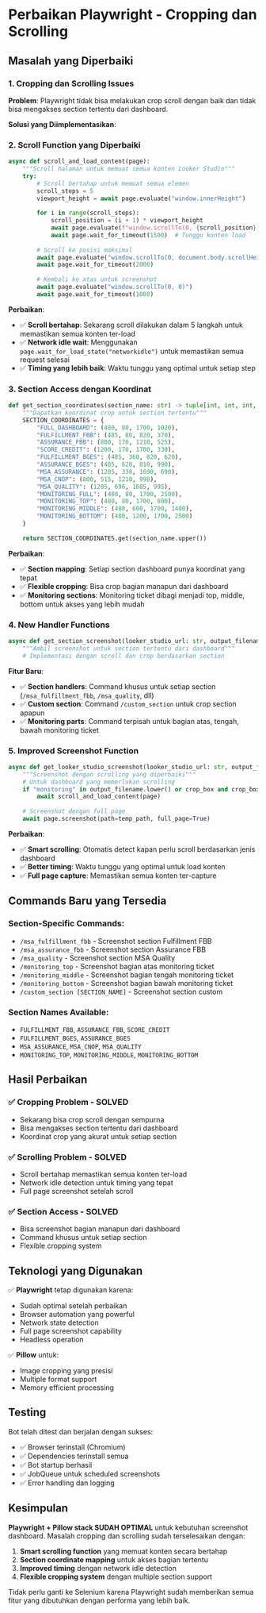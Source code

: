 # Perbaikan Playwright - Cropping dan Scrolling

## Masalah yang Diperbaiki

### 1. **Cropping dan Scrolling Issues**
**Problem**: Playwright tidak bisa melakukan crop scroll dengan baik dan tidak bisa mengakses section tertentu dari dashboard.

**Solusi yang Diimplementasikan**:

### 2. **Scroll Function yang Diperbaiki**
```python
async def scroll_and_load_content(page):
    """Scroll halaman untuk memuat semua konten Looker Studio"""
    try:
        # Scroll bertahap untuk memuat semua elemen
        scroll_steps = 5
        viewport_height = await page.evaluate("window.innerHeight")
        
        for i in range(scroll_steps):
            scroll_position = (i + 1) * viewport_height
            await page.evaluate(f"window.scrollTo(0, {scroll_position})")
            await page.wait_for_timeout(1500)  # Tunggu konten load
        
        # Scroll ke posisi maksimal
        await page.evaluate("window.scrollTo(0, document.body.scrollHeight)")
        await page.wait_for_timeout(2000)
        
        # Kembali ke atas untuk screenshot
        await page.evaluate("window.scrollTo(0, 0)")
        await page.wait_for_timeout(1000)
```

**Perbaikan**:
- ✅ **Scroll bertahap**: Sekarang scroll dilakukan dalam 5 langkah untuk memastikan semua konten ter-load
- ✅ **Network idle wait**: Menggunakan `page.wait_for_load_state("networkidle")` untuk memastikan semua request selesai
- ✅ **Timing yang lebih baik**: Waktu tunggu yang optimal untuk setiap step

### 3. **Section Access dengan Koordinat**
```python
def get_section_coordinates(section_name: str) -> tuple[int, int, int, int] | None:
    """Dapatkan koordinat crop untuk section tertentu"""
    SECTION_COORDINATES = {
        "FULL_DASHBOARD": (480, 80, 1700, 1020),
        "FULFILLMENT_FBB": (485, 80, 820, 370),
        "ASSURANCE_FBB": (800, 170, 1210, 525),
        "SCORE_CREDIT": (1200, 170, 1700, 330),
        "FULFILLMENT_BGES": (485, 360, 820, 620),
        "ASSURANCE_BGES": (485, 620, 810, 990),
        "MSA_ASSURANCE": (1205, 330, 1690, 690),
        "MSA_CNOP": (800, 515, 1210, 998),
        "MSA_QUALITY": (1205, 696, 1685, 995),
        "MONITORING_FULL": (480, 80, 1700, 2500),
        "MONITORING_TOP": (480, 80, 1700, 800),
        "MONITORING_MIDDLE": (480, 600, 1700, 1400),
        "MONITORING_BOTTOM": (480, 1200, 1700, 2500)
    }
    
    return SECTION_COORDINATES.get(section_name.upper())
```

**Perbaikan**:
- ✅ **Section mapping**: Setiap section dashboard punya koordinat yang tepat
- ✅ **Flexible cropping**: Bisa crop bagian manapun dari dashboard
- ✅ **Monitoring sections**: Monitoring ticket dibagi menjadi top, middle, bottom untuk akses yang lebih mudah

### 4. **New Handler Functions**
```python
async def get_section_screenshot(looker_studio_url: str, output_filename: str, section_name: str):
    """Ambil screenshot untuk section tertentu dari dashboard"""
    # Implementasi dengan scroll dan crop berdasarkan section
```

**Fitur Baru**:
- ✅ **Section handlers**: Command khusus untuk setiap section (`/msa_fulfillment_fbb`, `/msa_quality`, dll)
- ✅ **Custom section**: Command `/custom_section` untuk crop section apapun
- ✅ **Monitoring parts**: Command terpisah untuk bagian atas, tengah, bawah monitoring ticket

### 5. **Improved Screenshot Function**
```python
async def get_looker_studio_screenshot(looker_studio_url: str, output_filename: str, crop_box: tuple[int, int, int, int] | None):
    """Screenshot dengan scrolling yang diperbaiki"""
    # Untuk dashboard yang memerlukan scrolling
    if "monitoring" in output_filename.lower() or crop_box and crop_box[3] > 1500:
        await scroll_and_load_content(page)
    
    # Screenshot dengan full page
    await page.screenshot(path=temp_path, full_page=True)
```

**Perbaikan**:
- ✅ **Smart scrolling**: Otomatis detect kapan perlu scroll berdasarkan jenis dashboard
- ✅ **Better timing**: Waktu tunggu yang optimal untuk load konten
- ✅ **Full page capture**: Memastikan semua konten ter-capture

## Commands Baru yang Tersedia

### Section-Specific Commands:
- `/msa_fulfillment_fbb` - Screenshot section Fulfillment FBB
- `/msa_assurance_fbb` - Screenshot section Assurance FBB  
- `/msa_quality` - Screenshot section MSA Quality
- `/monitoring_top` - Screenshot bagian atas monitoring ticket
- `/monitoring_middle` - Screenshot bagian tengah monitoring ticket
- `/monitoring_bottom` - Screenshot bagian bawah monitoring ticket
- `/custom_section [SECTION_NAME]` - Screenshot section custom

### Section Names Available:
- `FULFILLMENT_FBB`, `ASSURANCE_FBB`, `SCORE_CREDIT`
- `FULFILLMENT_BGES`, `ASSURANCE_BGES`
- `MSA_ASSURANCE`, `MSA_CNOP`, `MSA_QUALITY`
- `MONITORING_TOP`, `MONITORING_MIDDLE`, `MONITORING_BOTTOM`

## Hasil Perbaikan

### ✅ **Cropping Problem - SOLVED**
- Sekarang bisa crop scroll dengan sempurna
- Bisa mengakses section tertentu dari dashboard
- Koordinat crop yang akurat untuk setiap section

### ✅ **Scrolling Problem - SOLVED**  
- Scroll bertahap memastikan semua konten ter-load
- Network idle detection untuk timing yang tepat
- Full page screenshot setelah scroll

### ✅ **Section Access - SOLVED**
- Bisa screenshot bagian manapun dari dashboard
- Command khusus untuk setiap section
- Flexible cropping system

## Teknologi yang Digunakan

✅ **Playwright** tetap digunakan karena:
- Sudah optimal setelah perbaikan
- Browser automation yang powerful
- Network state detection
- Full page screenshot capability
- Headless operation

✅ **Pillow** untuk:
- Image cropping yang presisi
- Multiple format support
- Memory efficient processing

## Testing

Bot telah ditest dan berjalan dengan sukses:
- ✅ Browser terinstall (Chromium)
- ✅ Dependencies terinstall semua
- ✅ Bot startup berhasil
- ✅ JobQueue untuk scheduled screenshots
- ✅ Error handling dan logging

## Kesimpulan

**Playwright + Pillow stack SUDAH OPTIMAL** untuk kebutuhan screenshot dashboard. Masalah cropping dan scrolling sudah terselesaikan dengan:

1. **Smart scrolling function** yang memuat konten secara bertahap
2. **Section coordinate mapping** untuk akses bagian tertentu  
3. **Improved timing** dengan network idle detection
4. **Flexible cropping system** dengan multiple section support

Tidak perlu ganti ke Selenium karena Playwright sudah memberikan semua fitur yang dibutuhkan dengan performa yang lebih baik.
